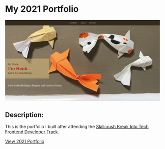 # My 2021 Portfolio

<img src="./img/homepage-3.png" alt="" />

## Description:
This is the portfolio I built after attending the [Skillcrush Break Into Tech Frontend Developer Track](https://skillcrush.com/break-into-tech-blueprint/).

[View 2021 Portfolio](https://heidifryzell.com/heidi-2021-portfolio/)
